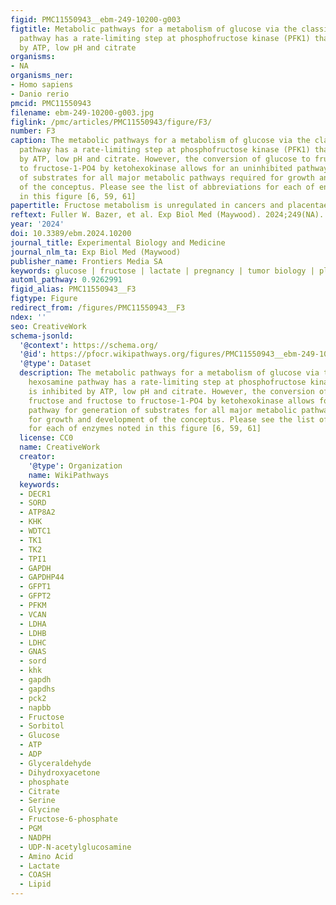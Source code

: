 ```yaml
---
figid: PMC11550943__ebm-249-10200-g003
figtitle: Metabolic pathways for a metabolism of glucose via the classical hexosamine
  pathway has a rate-limiting step at phosphofructose kinase (PFK1) that is inhibited
  by ATP, low pH and citrate
organisms:
- NA
organisms_ner:
- Homo sapiens
- Danio rerio
pmcid: PMC11550943
filename: ebm-249-10200-g003.jpg
figlink: /pmc/articles/PMC11550943/figure/F3/
number: F3
caption: The metabolic pathways for a metabolism of glucose via the classical hexosamine
  pathway has a rate-limiting step at phosphofructose kinase (PFK1) that is inhibited
  by ATP, low pH and citrate. However, the conversion of glucose to fructose and fructose
  to fructose-1-PO4 by ketohexokinase allows for an uninhibited pathway for generation
  of substrates for all major metabolic pathways required for growth and development
  of the conceptus. Please see the list of abbreviations for each of enzymes noted
  in this figure [6, 59, 61]
papertitle: Fructose metabolism is unregulated in cancers and placentae
reftext: Fuller W. Bazer, et al. Exp Biol Med (Maywood). 2024;249(NA).
year: '2024'
doi: 10.3389/ebm.2024.10200
journal_title: Experimental Biology and Medicine
journal_nlm_ta: Exp Biol Med (Maywood)
publisher_name: Frontiers Media SA
keywords: glucose | fructose | lactate | pregnancy | tumor biology | placenta
automl_pathway: 0.9262991
figid_alias: PMC11550943__F3
figtype: Figure
redirect_from: /figures/PMC11550943__F3
ndex: ''
seo: CreativeWork
schema-jsonld:
  '@context': https://schema.org/
  '@id': https://pfocr.wikipathways.org/figures/PMC11550943__ebm-249-10200-g003.html
  '@type': Dataset
  description: The metabolic pathways for a metabolism of glucose via the classical
    hexosamine pathway has a rate-limiting step at phosphofructose kinase (PFK1) that
    is inhibited by ATP, low pH and citrate. However, the conversion of glucose to
    fructose and fructose to fructose-1-PO4 by ketohexokinase allows for an uninhibited
    pathway for generation of substrates for all major metabolic pathways required
    for growth and development of the conceptus. Please see the list of abbreviations
    for each of enzymes noted in this figure [6, 59, 61]
  license: CC0
  name: CreativeWork
  creator:
    '@type': Organization
    name: WikiPathways
  keywords:
  - DECR1
  - SORD
  - ATP8A2
  - KHK
  - WDTC1
  - TK1
  - TK2
  - TPI1
  - GAPDH
  - GAPDHP44
  - GFPT1
  - GFPT2
  - PFKM
  - VCAN
  - LDHA
  - LDHB
  - LDHC
  - GNAS
  - sord
  - khk
  - gapdh
  - gapdhs
  - pck2
  - napbb
  - Fructose
  - Sorbitol
  - Glucose
  - ATP
  - ADP
  - Glyceraldehyde
  - Dihydroxyacetone
  - phosphate
  - Citrate
  - Serine
  - Glycine
  - Fructose-6-phosphate
  - PGM
  - NADPH
  - UDP-N-acetylglucosamine
  - Amino Acid
  - Lactate
  - COASH
  - Lipid
---
```

